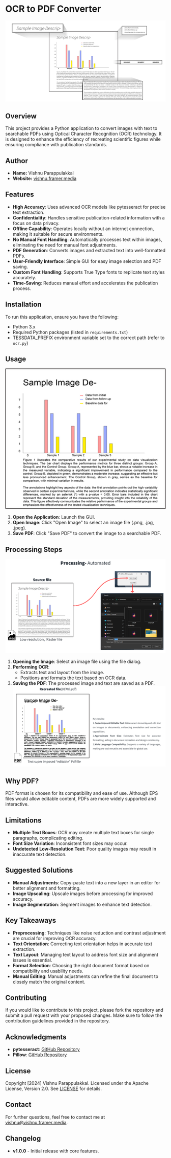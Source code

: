 # OCR to PDF Converter

![OCR to PDF Converter](https://github.com/Vishnurav/OCR-I/blob/main/Supportfiles/OCR%20ABSTRACT.jpg?raw=true)

## Overview

This project provides a Python application to convert images with text to searchable PDFs using Optical Character Recognition (OCR) technology. It is designed to enhance the efficiency of recreating scientific figures while ensuring compliance with publication standards.

## Author

- **Name:** Vishnu Parappulakkal
- **Website:** [vishnu.framer.media](https://vishnu.framer.media)

## Features

- **High Accuracy**: Uses advanced OCR models like pytesseract for precise text extraction.
- **Confidentiality**: Handles sensitive publication-related information with a focus on data privacy.
- **Offline Capability**: Operates locally without an internet connection, making it suitable for secure environments.
- **No Manual Font Handling**: Automatically processes text within images, eliminating the need for manual font adjustments.
- **PDF Generation**: Converts images and extracted text into well-formatted PDFs.
- **User-Friendly Interface**: Simple GUI for easy image selection and PDF saving.
- **Custom Font Handling**: Supports True Type fonts to replicate text styles accurately.
- **Time-Saving**: Reduces manual effort and accelerates the publication process.

## Installation

To run this application, ensure you have the following:

- Python 3.x
- Required Python packages (listed in `requirements.txt`)
- TESSDATA_PREFIX environment variable set to the correct path (refer to `ocr.py`)

## Usage
![Sample Image](https://github.com/Vishnurav/OCR-I/blob/main/Supportfiles/Sample%20Image.jpg?raw=true)

1. **Open the Application**: Launch the GUI.
2. **Open Image**: Click "Open Image" to select an image file (.png, .jpg, .jpeg).
3. **Save PDF**: Click "Save PDF" to convert the image to a searchable PDF.

## Processing Steps
![OCR to PDF Converter](https://github.com/Vishnurav/OCR-I/blob/main/Supportfiles/OCR.png?raw=true)

1. **Opening the Image**: Select an image file using the file dialog.
2. **Performing OCR**:
   - Extracts text and layout from the image.
   - Positions and formats the text based on OCR data.
3. **Saving the PDF**: The processed image and text are saved as a PDF.
![OCR to PDF Converter](https://github.com/Vishnurav/OCR-I/blob/main/Supportfiles/Pdf_file.png?raw=true)

## Why PDF?

PDF format is chosen for its compatibility and ease of use. Although EPS files would allow editable content, PDFs are more widely supported and interactive.

## Limitations

- **Multiple Text Boxes**: OCR may create multiple text boxes for single paragraphs, complicating editing.
- **Font Size Variation**: Inconsistent font sizes may occur.
- **Undetected Low-Resolution Text**: Poor quality images may result in inaccurate text detection.

## Suggested Solutions

- **Manual Adjustments**: Copy-paste text into a new layer in an editor for better alignment and formatting.
- **Image Upscaling**: Upscale images before processing for improved accuracy.
- **Image Segmentation**: Segment images to enhance text detection.

## Key Takeaways

- **Preprocessing**: Techniques like noise reduction and contrast adjustment are crucial for improving OCR accuracy.
- **Text Orientation**: Correcting text orientation helps in accurate text extraction.
- **Text Layout**: Managing text layout to address font size and alignment issues is essential.
- **Format Selection**: Choosing the right document format based on compatibility and usability needs.
- **Manual Editing**: Manual adjustments can refine the final document to closely match the original content.


## Contributing

If you would like to contribute to this project, please fork the repository and submit a pull request with your proposed changes. Make sure to follow the contribution guidelines provided in the repository.

## Acknowledgments

- **pytesseract**: [GitHub Repository](https://github.com/madmaze/pytesseract)
- **Pillow**: [GitHub Repository](https://github.com/python-pillow/Pillow)

## License

Copyright [2024] Vishnu Parappulakkal. Licensed under the Apache License, Version 2.0. See [LICENSE](./LICENSE) for details.

## Contact

For further questions, feel free to contact me at [vishnu@vishnu.framer.media](vishnu.framer.media).

## Changelog

- **v1.0.0** - Initial release with core features.
